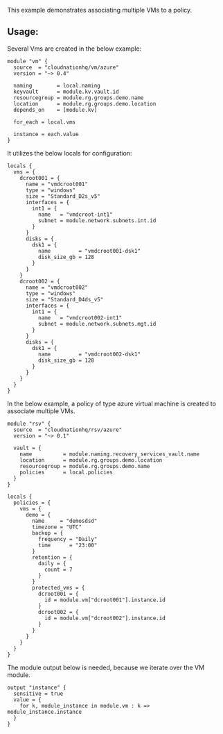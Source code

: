 This example demonstrates associating multiple VMs to a policy.

## Usage:

Several Vms are created in the below example:

```hcl
module "vm" {
  source  = "cloudnationhq/vm/azure"
  version = "~> 0.4"

  naming        = local.naming
  keyvault      = module.kv.vault.id
  resourcegroup = module.rg.groups.demo.name
  location      = module.rg.groups.demo.location
  depends_on    = [module.kv]

  for_each = local.vms

  instance = each.value
}
```

It utilizes the below locals for configuration:

```hcl
locals {
  vms = {
    dcroot001 = {
      name = "vmdcroot001"
      type = "windows"
      size = "Standard_D2s_v5"
      interfaces = {
        int1 = {
          name   = "vmdcroot-int1"
          subnet = module.network.subnets.int.id
        }
      }
      disks = {
        dsk1 = {
          name         = "vmdcroot001-dsk1"
          disk_size_gb = 128
        }
      }
    }
    dcroot002 = {
      name = "vmdcroot002"
      type = "windows"
      size = "Standard_D4ds_v5"
      interfaces = {
        int1 = {
          name   = "vmdcroot002-int1"
          subnet = module.network.subnets.mgt.id
        }
      }
      disks = {
        dsk1 = {
          name         = "vmdcroot002-dsk1"
          disk_size_gb = 128
        }
      }
    }
  }
}
```

In the below example, a policy of type azure virtual machine is created to associate multiple VMs.

```hcl
module "rsv" {
  source  = "cloudnationhq/rsv/azure"
  version = "~> 0.1"

  vault = {
    name          = module.naming.recovery_services_vault.name
    location      = module.rg.groups.demo.location
    resourcegroup = module.rg.groups.demo.name
    policies      = local.policies
  }
}
```

```hcl
locals {
  policies = {
    vms = {
      demo = {
        name     = "demosdsd"
        timezone = "UTC"
        backup = {
          frequency = "Daily"
          time      = "23:00"
        }
        retention = {
          daily = {
            count = 7
          }
        }
        protected_vms = {
          dcroot001 = {
            id = module.vm["dcroot001"].instance.id
          }
          dcroot002 = {
            id = module.vm["dcroot002"].instance.id
          }
        }
      }
    }
  }
}
```

The module output below is needed, because we iterate over the VM module.

```hcl
output "instance" {
  sensitive = true
  value = {
    for k, module_instance in module.vm : k => module_instance.instance
  }
}
```
